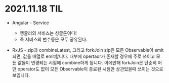 # 2021.11.18 TIL

- Angular - Service

  - 앵귤러의 서비스는 싱글톤이다!
  - 즉 서비스의 변수등은 모두 공유된다.

- RxJS - zip과 combineLatest, 그리고 forkJoin
  zip은 모든 Observable이 emit되면, 값을 배열로 emit합니다. 내부에 opertaor가 존재할 경우에 주로 쓰이고 모든 값들이 변경되는 시점에 combine하게 됩니다.
  이에반해 forkJoin은 단순히 어떤 operator도 없이 모든 Observable이 종료된 시점만 상관있을때 쓰이는 것으로 보입니다.
